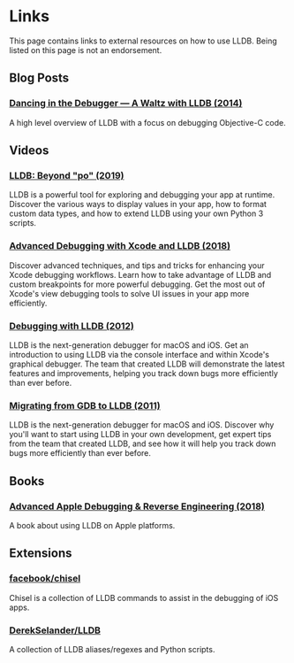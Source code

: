 Links
=====

This page contains links to external resources on how to use LLDB. Being listed
on this page is not an endorsement.

## Blog Posts

### [Dancing in the Debugger — A Waltz with LLDB (2014) ](https://www.objc.io/issues/19-debugging/lldb-debugging/)

A high level overview of LLDB with a focus on debugging Objective-C code.

## Videos

### [LLDB: Beyond "po" (2019)](https://developer.apple.com/videos/play/wwdc2019/429/)

LLDB is a powerful tool for exploring and debugging your app at runtime.
Discover the various ways to display values in your app, how to format custom
data types, and how to extend LLDB using your own Python 3 scripts.

### [Advanced Debugging with Xcode and LLDB (2018)](https://developer.apple.com/videos/play/wwdc2018/412/)

Discover advanced techniques, and tips and tricks for enhancing your Xcode
debugging workflows. Learn how to take advantage of LLDB and custom breakpoints
for more powerful debugging. Get the most out of Xcode's view debugging tools
to solve UI issues in your app more efficiently.

### [Debugging with LLDB (2012)](https://developer.apple.com/videos/play/wwdc2012/415/)

LLDB is the next-generation debugger for macOS and iOS. Get an introduction to
using LLDB via the console interface and within Xcode's graphical debugger. The
team that created LLDB will demonstrate the latest features and improvements,
helping you track down bugs more efficiently than ever before.

### [Migrating from GDB to LLDB (2011)](https://developer.apple.com/videos/play/wwdc2011/321/)

LLDB is the next-generation debugger for macOS and iOS. Discover why you'll
want to start using LLDB in your own development, get expert tips from the team
that created LLDB, and see how it will help you track down bugs more
efficiently than ever before.

## Books

### [Advanced Apple Debugging & Reverse Engineering (2018)](https://www.raywenderlich.com/books/advanced-apple-debugging-reverse-engineering/)

A book about using LLDB on Apple platforms.

## Extensions

### [facebook/chisel](https://github.com/facebook/chisel)

Chisel is a collection of LLDB commands to assist in the debugging of iOS apps.

### [DerekSelander/LLDB](https://github.com/DerekSelander/LLDB)

A collection of LLDB aliases/regexes and Python scripts.
